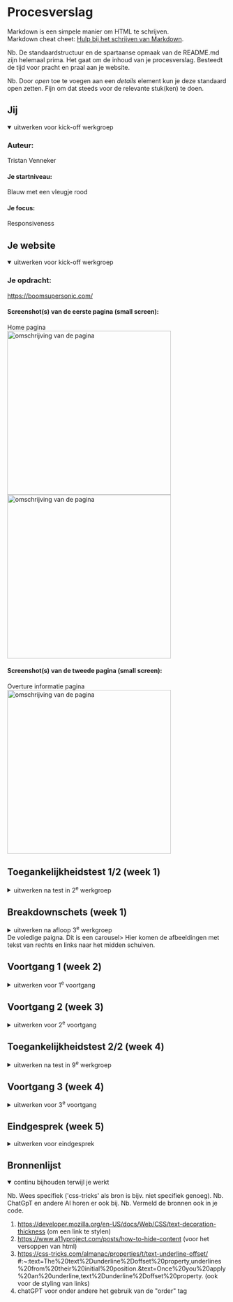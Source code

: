 # Procesverslag
Markdown is een simpele manier om HTML te schrijven.  
Markdown cheat cheet: [Hulp bij het schrijven van Markdown](https://github.com/adam-p/markdown-here/wiki/Markdown-Cheatsheet).

Nb. De standaardstructuur en de spartaanse opmaak van de README.md zijn helemaal prima. Het gaat om de inhoud van je procesverslag. Besteedt de tijd voor pracht en praal aan je website.

Nb. Door *open* toe te voegen aan een *details* element kun je deze standaard open zetten. Fijn om dat steeds voor de relevante stuk(ken) te doen.





## Jij

<details open>
  <summary>uitwerken voor kick-off werkgroep</summary>

  ### Auteur:
  Tristan Venneker

  #### Je startniveau:
  Blauw met een vleugje rood

  #### Je focus:
  Responsiveness 
 
</details>





## Je website

<details open>
  <summary>uitwerken voor kick-off werkgroep</summary>

  ### Je opdracht:
  https://boomsupersonic.com/

  #### Screenshot(s) van de eerste pagina (small screen): 
  Home pagina  
  <img src="readme-images/boomhome.jpeg" width="375px" alt="omschrijving van de pagina">
  <img src="readme-images/boomhomescrol.jpeg" width="375px" alt="omschrijving van de pagina">

  #### Screenshot(s) van de tweede pagina (small screen):
  Overture informatie pagina  
  <img src="readme-images/overtureinfo.jpeg" width="375px" alt="omschrijving van de pagina">
 
</details>



## Toegankelijkheidstest 1/2 (week 1)

<details>
  <summary>uitwerken na test in 2<sup>e</sup> werkgroep</summary>

  ### Bevindingen
  Dus wat heb ik allemaal kunnen vinden? De site is ten eerste niet semantisch correct door het velen gebruik van DIVs en classes. Daarnaast is is er geen echte 
  NAV maar wordt daar SPANs voor gebruikt. 
  Qua headings beginnen we met een h1 dan ga je naar een h4 naar een h2 etc. Daar zit ook geen goede opbouw in. 

  De afbeedlingen zijn eigenlijk is het gootste probleem want ze hebben allemaal geen ALT tekst dus als blinde heb geen idee wat het is. Dat is helemaal een probleem 
  bij afbeeldingen met tekst erin verwerkt. 

  Ook wordt er geen BUTTON elemdnten gebruiket maar wordt er class=button gezegd.
  De website zelf is vij donker dat associeert meer met dark mode een light mode die is er niet ook is er geen high contrast mode. 
  De paar achtergrond vidoes's die er zijn zijn niet op pauze worden gezet en de animatie op de sit gaan niet snel maar je kan ze ook niet langzamer laten met
  "prefers-reduced-motion media query". 

  Links zijn niet goed beschreven als je op "links" met de screenreader door de pagina heen gaat dan krijg je alleen "read more" te horen je weet dus niet 
  waarover je meer zou willen lezen. 
</details>



## Breakdownschets (week 1)

<details>
  <summary>uitwerken na afloop 3<sup>e</sup> werkgroep</summary>

  ### de hele pagina: 
  <img src="./readme-images/BoomWebtags2.0.pdf" width="375px" alt="breakdown van de hele pagina">

  ### dynamisch deel (bijv menu): 
  <img src="./readme-images/Screenshot 2023-09-22 at 03.14.16.png" width="375px" alt="breakdown van een dynamisch deel">

  ### wellicht nog een dynamisch deel (bijv filter): 
  <img src="./readme-images/FireShot Capture 003 - Boom - Overture - boomsupersonic.com.png" width="375px" alt="breakdown van nog een dynamisch deel">

</details>
De voledige paigna.
Dit is een carousel>
Hier komen de afbeeldingen met tekst van rechts en links naar het midden schuiven. 




## Voortgang 1 (week 2)

<details>
  <summary>uitwerken voor 1<sup>e</sup> voortgang</summary>

  ### Stand van zaken
  Wat niet lukt = tekst toevoegen aan een link in de vorm van je bebt een knop en/of een link met "Read more" op 
  staan het lukt mij niet om daaraan een alt tekst aan toe te voegen. Zodat een screenreader kan vertellen waar
  deze link naar toe gaat. 
  Hoe ik mijn gedownloade font kan gebruiken. 
  Hoe moet ik te werk gaan met meerdere grotes van afbeeldingen voor: mobiel, pc en tablet?
  Hoe kan ik een logo animatie svg downloaden en gebruiken. 

  ### Agenda voor meeting
  samen met je groepje opstellen

  | student 1      | student 2          | student 3    | student 4        |
  | ---            | ---                | ---          | ---              |
  | NAV die naar   | en dit             | en ik dit    | en dan ik dat    |
  | voren komt     | dit als er tijd is | nog een punt | dit wil ik zeker |
  | zodra naar     | ...                | ...          | ...              |
    boven scrollen

  ### Verslag van meeting
  hier na afloop snel de uitkomsten van de meeting vastleggen

  - punt 1
  - punt 2
  - nog een punt
  - ...

</details>





## Voortgang 2 (week 3)

<details>
  <summary>uitwerken voor 2<sup>e</sup> voortgang</summary>

  ### Stand van zaken
  Het is gelukt om een hamburger menu te maken met een micro animatie. 
  Maar het lukt nog niet om de tekst goed uit te lijnen, de hamburger menu van rechts naar links te laten komen en het voledige scherm in te nemen.
  Hoe kan ik meerdere afbeeldingen gebruiken voor verschillende scherm grotes?
  Hoe maak ik een afbeelding kleiner Scale? 
  Zoek balk in de nav na het openen van de hamburger menu?s
  Het gebruik van verschillende lettertype maten?

  ### Agenda voor meeting
  samen met je groepje opstellen

  | student 1      | student 2          | student 3    | student 4        |
  | ---            | ---                | ---          | ---              |
  | Hoe draai ik   | en dit             | en ik dit    | en dan ik dat    |
  | de volgorde    | dit als er tijd is | nog een punt | dit wil ik zeker |
  | om?            | ...                | ...          | ...              |


  ### Verslag van meeting
  hier na afloop snel de uitkomsten van de meeting vastleggen

  - punt 1
  - punt 2
  - nog een punt
- ...

</details>





## Toegankelijkheidstest 2/2 (week 4)

<details>
  <summary>uitwerken na test in 9<sup>e</sup> werkgroep</summary>

  ### Bevindingen
  Lijst met je bevindingen die in de test naar voren kwamen (geef ook aan wat er verbeterd is): Wat verbeterd is dat ik bij de knoppen nu een hover state heb aangebracht, teksten die eers niet goed leebaar waren zijn nu beter te lezen. Doordat ik de een lichtere tint van
  grijs heb gebruikt inplaats van de donkere die op de echte wesite wordt gebruikt op de zwarte achtergrond. Goed gebruikt gemaakt van headers, overal een alt tekst en beschrijvingen van afbeeldingen
  en knoppen.

  <img src="./readme-images/test1.HEIC" width="375px" alt="bummer">
  <img src="./readme-images/test2.HEIC" width="375px" alt="bummer">
  <img src="./readme-images/test3.HEIC" width="375px" alt="bummer">
  <img src="./readme-images/test4.HEIC" width="375px" alt="bummer">
  <img src="./readme-images/test5.HEIC" width="375px" alt="bummer">



</details>





## Voortgang 3 (week 4)

<details>
  <summary>uitwerken voor 3<sup>e</sup> voortgang</summary>

  ### Stand van zaken
  hier dit ging goed & dit was lastig (neem ook screenshots op van delen van je website en code)


  ### Agenda voor meeting
  samen met je groepje opstellen

  | student 1      | student 2          | student 3    | student 4        |
  | ---            | ---                | ---          | ---              |
  | dit bespreken  | en dit             | en ik dit    | en dan ik dat    |
  | en dat ook nog | dit als er tijd is | nog een punt | dit wil ik zeker |
  | ...            | ...                | ...          | ...              |


  ### Verslag van meeting
  hier na afloop snel de uitkomsten van de meeting vastleggen

  - Voeg button states toe
  - 
  - 
  

</details>





## Eindgesprek (week 5)

<details>
  <summary>uitwerken voor eindgesprek</summary>

  ### Je uitkomst - karakteristiek screenshots:
  <img src="./readme-images/mobiel.png" width="375px" alt="uitomst opdracht 1">
  Mobiel werkt gewoon goed en daar blijft het bij.

  ### Dit ging goed/Heb ik geleerd: 
  Heel veel nieuw gelerd van het maken van een carousel tot het positioneren doormiddel van 
  "position", het geburuik maken van "nth-of-type" tag heel handig deze, een functioneerende 
  hamburger menu. 

  <img src="./readme-images/carousel.png" width="375px" alt="top">
  <img src="./readme-images/pointerHamburger.png" width="375px" alt="top">


  ### Dit was lastig/Is niet gelukt:
  Er is nog veel niet gelukt: 1. Het maken van een responsive website mijn site is totaal niet responsive dat weet ik heel goed dus ik moet nog flink aan de slag, 2. index.htlm die een 
  horizontale scroll heeft gekregen ik kan maar niet vinden waar deze ineens vandaan komt. 

  <img src="./readme-images/nietResponsive.png" width="375px" alt="bummer">
</details>





## Bronnenlijst

<details open>
  <summary>continu bijhouden terwijl je werkt</summary>

  Nb. Wees specifiek ('css-tricks' als bron is bijv. niet specifiek genoeg). 
  Nb. ChatGpT en andere AI horen er ook bij.
  Nb. Vermeld de bronnen ook in je code.

  1. https://developer.mozilla.org/en-US/docs/Web/CSS/text-decoration-thickness (om een     link te stylen)
  2. https://www.a11yproject.com/posts/how-to-hide-content (voor het versoppen van html)
  3. https://css-tricks.com/almanac/properties/t/text-underline-offset/   #:~:text=The%20text%2Dunderline%2Doffset%20property,underlines%20from%20their%20initial%20position.&text=Once%20you%20apply%20an%20underline,text%2Dunderline%2Doffset%20property.
  (ook voor de styling van links)
  4. chatGPT voor onder andere het gebruik van de "order" tag

</details>